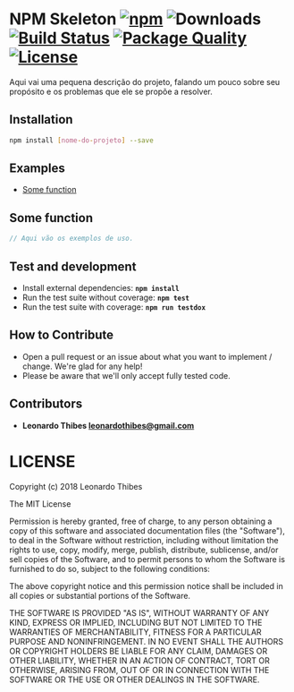 # NPM Skeleton [![npm](http://img.shields.io/npm/v/[nome-do-projeto].svg)](https://www.npmjs.com/package/[nome-do-projeto]) ![Downloads](https://img.shields.io/npm/dm/[nome-do-projeto].svg) [![Build Status](https://secure.travis-ci.org/leonardothibes/[nome-do-projeto].png)](http://travis-ci.org/leonardothibes/[nome-do-projeto]) [![Package Quality](http://npm.packagequality.com/shield/[nome-do-projeto].svg)](http://packagequality.com/#?package=[nome-do-projeto]) [![License](https://img.shields.io/npm/l/[nome-do-projeto].svg)](LICENSE)

Aqui vai uma pequena descrição do projeto, falando um pouco sobre seu propósito e os problemas que ele se propõe a resolver.

Installation
------------

```bash
npm install [nome-do-projeto] --save
```

Examples
--------

* [Some function](#some-function)

Some function
-------------

```js
// Aqui vão os exemplos de uso.
```

Test and development
--------------------

* Install external dependencies: **``npm install``**
* Run the test suite without coverage: **``npm test``**
* Run the test suite with coverage: **``npm run testdox``**

How to Contribute
-----------------

* Open a pull request or an issue about what you want to implement / change. We're glad for any help!
* Please be aware that we'll only accept fully tested code.

Contributors
------------

 * **Leonardo Thibes <leonardothibes@gmail.com>**

LICENSE
=======

Copyright (c) 2018 Leonardo Thibes

The MIT License

Permission is hereby granted, free of charge, to any person obtaining a copy of
this software and associated documentation files (the "Software"), to deal in
the Software without restriction, including without limitation the rights to
use, copy, modify, merge, publish, distribute, sublicense, and/or sell copies of
the Software, and to permit persons to whom the Software is furnished to do so,
subject to the following conditions:

The above copyright notice and this permission notice shall be included in all
copies or substantial portions of the Software.

THE SOFTWARE IS PROVIDED "AS IS", WITHOUT WARRANTY OF ANY KIND, EXPRESS OR
IMPLIED, INCLUDING BUT NOT LIMITED TO THE WARRANTIES OF MERCHANTABILITY, FITNESS
FOR A PARTICULAR PURPOSE AND NONINFRINGEMENT. IN NO EVENT SHALL THE AUTHORS OR
COPYRIGHT HOLDERS BE LIABLE FOR ANY CLAIM, DAMAGES OR OTHER LIABILITY, WHETHER
IN AN ACTION OF CONTRACT, TORT OR OTHERWISE, ARISING FROM, OUT OF OR IN
CONNECTION WITH THE SOFTWARE OR THE USE OR OTHER DEALINGS IN THE SOFTWARE.
